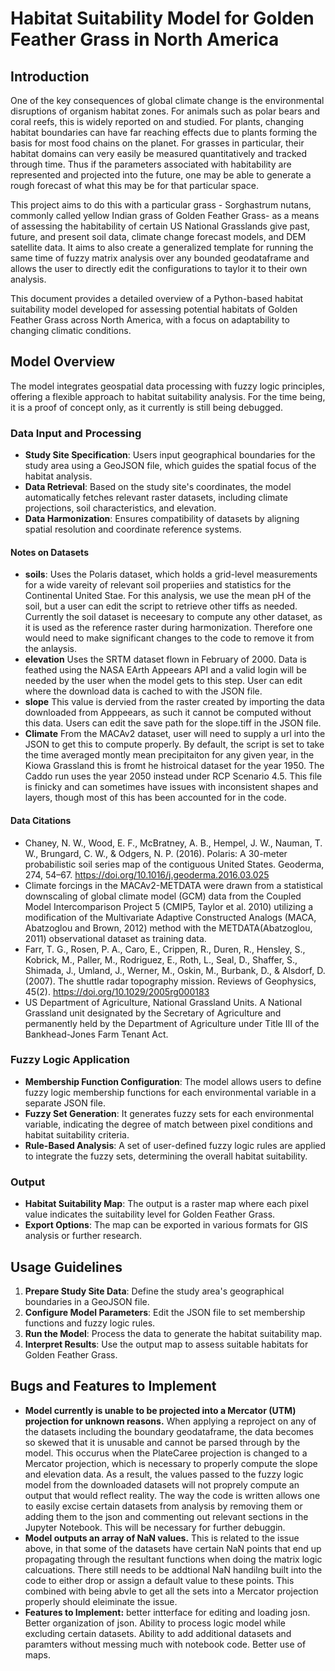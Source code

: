 
# Habitat Suitability Model for Golden Feather Grass in North America

## Introduction
One of the key consequences of global climate change is the environmental disruptions of organism habitat zones.  For animals such as polar bears and coral reefs, this is widely reported on and studied. For plants, changing habitat boundaries can have far reaching effects due to plants forming the basis for most food chains on the planet. For grasses in particular, their habitat domains can very easily be measured quantitatively and tracked through time.  Thus if the parameters associated with habitability are represented and projected into the future, one may be able to generate a rough forecast of what this may be for that particular space.  

This project aims to do this with a particular grass - Sorghastrum nutans, commonly called yellow Indian grass of Golden Feather Grass- as a means of assessing the habitability of certain US National Grasslands give past, future, and present soil data, climate change forecast models, and DEM satellite data. It aims to also create a generalized template for running the same time of fuzzy matrix analysis over any bounded geodataframe and allows the user to directly edit the configurations to taylor it to their own analysis. 

This document provides a detailed overview of a Python-based habitat suitability model developed for assessing potential habitats of Golden Feather Grass across North America, with a focus on adaptability to changing climatic conditions.

## Model Overview

The model integrates geospatial data processing with fuzzy logic principles, offering a flexible approach to habitat suitability analysis. For the time being, it is a proof of concept only, as it currently is still being debugged.

### Data Input and Processing

- **Study Site Specification**: Users input geographical boundaries for the study area using a GeoJSON file, which guides the spatial focus of the habitat analysis.
- **Data Retrieval**: Based on the study site's coordinates, the model automatically fetches relevant raster datasets, including climate projections, soil characteristics, and elevation.
- **Data Harmonization**: Ensures compatibility of datasets by aligning spatial resolution and coordinate reference systems.
#### Notes on Datasets
- **soils**: Uses the Polaris dataset, which holds a grid-level measurements for a wide vareity of relevant soil properiies and statistics for the Continental United Stae.  For this analysis, we use the mean pH of the soil, but a user can edit the script to retrieve other tiffs as needed. Currently the soil dataset is neceesary to compute any other dataset, as it is used as the reference raster during harmonization. Therefore one would need to make significant changes to the code to remove it from the anlaysis.
- **elevation** Uses the SRTM dataset flown in February of 2000.  Data is feathed using the NASA EArth Appeears API and a valid login will be needed by the user when the model gets to this step. User can edit where the download data is cached to with the JSON file.
- **slope** This value is dervied from the raster created by importing the data downloaded from Apppeears, as such it cannot be computed without this data. Users can edit the save path for the slope.tiff in the JSON file.
- **Climate** From the MACAv2 dataset, user will need to supply a url into the JSON to get this to compute properly. By default, the script is set to take the time averaged montly mean precipitaiton for any given year, in the Kiowa Grassland  this is fromt he histroical dataset for the year 1950.  The Caddo run uses the year 2050 instead under RCP Scenario 4.5. This file is finicky and can sometimes have issues with inconsistent shapes and layers, though most of this has been accounted for in the code.

#### Data Citations
- Chaney, N. W., Wood, E. F., McBratney, A. B., Hempel, J. W., Nauman, T. W., Brungard, C. W., &amp; Odgers, N. P. (2016). Polaris: A 30-meter probabilistic soil series map of the contiguous United States. Geoderma, 274, 54–67. https://doi.org/10.1016/j.geoderma.2016.03.025
- Climate forcings in the MACAv2-METDATA were drawn from a statistical downscaling of global climate model (GCM) data from the Coupled Model Intercomparison Project 5 (CMIP5, Taylor et al. 2010) utilizing a modification of the Multivariate Adaptive Constructed Analogs (MACA, Abatzoglou and Brown, 2012) method with the METDATA(Abatzoglou, 2011) observational dataset as training data.
- Farr, T. G., Rosen, P. A., Caro, E., Crippen, R., Duren, R., Hensley, S., Kobrick, M., Paller, M., Rodriguez, E., Roth, L., Seal, D., Shaffer, S., Shimada, J., Umland, J., Werner, M., Oskin, M., Burbank, D., &amp; Alsdorf, D. (2007). The shuttle radar topography mission. Reviews of Geophysics, 45(2). https://doi.org/10.1029/2005rg000183
- US Department of Agriculture, National Grassland Units. A National Grassland unit designated by the Secretary of Agriculture and permanently held by the Department of Agriculture under Title III of the Bankhead-Jones Farm Tenant Act.

  
### Fuzzy Logic Application

- **Membership Function Configuration**: The model allows users to define fuzzy logic membership functions for each environmental variable in a separate JSON file.
- **Fuzzy Set Generation**: It generates fuzzy sets for each environmental variable, indicating the degree of match between pixel conditions and habitat suitability criteria.
- **Rule-Based Analysis**: A set of user-defined fuzzy logic rules are applied to integrate the fuzzy sets, determining the overall habitat suitability.

### Output

- **Habitat Suitability Map**: The output is a raster map where each pixel value indicates the suitability level for Golden Feather Grass.
- **Export Options**: The map can be exported in various formats for GIS analysis or further research.

## Usage Guidelines

1. **Prepare Study Site Data**: Define the study area's geographical boundaries in a GeoJSON file.
2. **Configure Model Parameters**: Edit the JSON file to set membership functions and fuzzy logic rules.
3. **Run the Model**: Process the data to generate the habitat suitability map.
4. **Interpret Results**: Use the output map to assess suitable habitats for Golden Feather Grass.

## Bugs and Features to Implement

- **Model currently is unable to be projected into a Mercator (UTM) projection for unknown reasons.**  When applying a reproject on any of the datasets including the boundary geodataframe, the data becomes so skewed that it is unusable and cannot be parsed through by the model.
This occurus when the PlateCaree projection is changed to a Mercator projection, which is necessary to properly compute the slope and elevation data. As a result, the values passed to the fuzzy logic model from the downloaded datasets will not proprely compute an output that would reflect reality. The way the code is written allows one to easily excise certain datasets from analysis by removing them or adding them to the json and commenting out relevant sections in the Jupyter Notebook. This will be necessary for further debuggin.
- **Model outputs an array of NaN values.** This is related to the issue above, in that some of the datasets have certain NaN points that end up propagating through the resultant functions when doing the matrix logic calcuations.  There still needs to be addtional NaN handilng built into the code to either drop or assign a default value to these points.  This combined with being abvle to get all the sets into a Mercator projection properly should eleiminate the issue.
- **Features to Implement:**
  better intterface for editing and loading josn.
  Better organization of json.
  Ability to process logic model while excluding certain datasets.
  Ability to add additional datasets and paramters without messing much with notebook code.
  Better use of maps.
